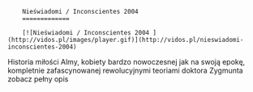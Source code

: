 
        Nieświadomi / Inconscientes 2004 
        =============
        
        [![Nieświadomi / Inconscientes 2004 ](http://vidos.pl/images/player.gif)](http://vidos.pl/nieswiadomi-inconscientes-2004)
        
        
 Historia miłości Almy, kobiety bardzo nowoczesnej jak na swoją epokę, kompletnie zafascynowanej rewolucyjnymi teoriami doktora Zygmunta zobacz pełny opis
    